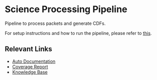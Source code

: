 # Science Processing Pipeline

Pipeline to process packets and generate CDFs.

For setup instructions and how to run the pipeline, please refer to [this](http://youtrack.elfin.ucla/articles/ELFDEV-A-53/Science-Processing-Pipeline).

## Relevant Links
- [Auto Documentation](http://science-processing.pages.elfin.ucla/pipeline-refactor/index.html)
- [Coverage Report](http://science-processing.pages.elfin.ucla/pipeline-refactor/htmlcov/index.html)
- [Knowledge Base](http://youtrack.elfin.ucla/articles/ELFDEV-A-53/Science-Processing-Pipeline)
